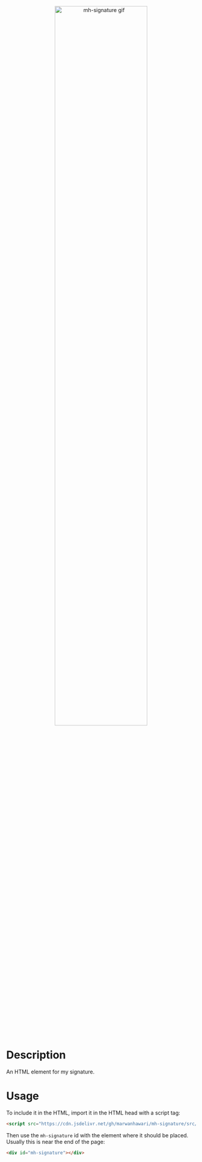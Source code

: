 <p align="center">
  <img width=70% height=auto src="https://github.com/marwanhawari/pacing.app/raw/main/assets/mh-signature.gif" alt="mh-signature gif"/>
</p>

# Description
An HTML element for my signature.

# Usage
To include it in the HTML, import it in the HTML head with a script tag:
```html
<script src="https://cdn.jsdelivr.net/gh/marwanhawari/mh-signature/src/mh-signature.js" defer ></script>
```

Then use the `mh-signature` id with the element where it should be placed. Usually this is near the end of the page:
```html
<div id="mh-signature"></div>
```